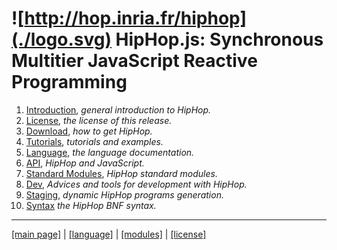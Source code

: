 ![http://hop.inria.fr/hiphop](./logo.svg) HipHop.js: Synchronous Multitier JavaScript Reactive Programming
=============================================================================



  1. [Introduction](./_index.md), _general introduction to HipHop._
  2. [License](./license.md), _the license of this release._
  3. [Download](./download.md), _how to get HipHop._
  3. [Tutorials](./tutorials.md), _tutorials and examples._
  4. [Language](./lang/README.md), _the language documentation._
  5. [API](./api.md), _HipHop and JavaScript._
  6. [Standard Modules](./modules/README.md), _HipHop standard modules._
  7. [Dev](./dev.md), _Advices and tools for development with HipHop._ 
  8. [Staging](./staging.md), _dynamic HipHop programs generation._
  9. [Syntax](./syntax/hiphop.bnf) _the HipHop BNF syntax._
  

 - - - - - - - - - - - - - - - - - - - - - - - - - - - - - - - - - - - - - - - -
[[main page]](../README.md) | [[language]](./lang/README.md) | [[modules]](./modules/README.md) | [[license]](./license.md)
